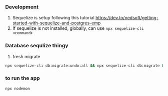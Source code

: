 ### Development
1. Sequelize is setup following this tutorial https://dev.to/nedsoft/getting-started-with-sequelize-and-postgres-emp
1. If sequelize is not installed, globally, can use `npx sequelize-cli <command>`


### Database sequlize thingy
1. fresh migrate

```bash
npx sequelize-cli db:migrate:undo:all && npx sequelize-cli db:migrate && npx sequelize-cli db:seed:all
```

### to run the app
`npx nodemon`